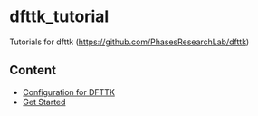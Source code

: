 # dfttk_tutorial
 Tutorials for dfttk (https://github.com/PhasesResearchLab/dfttk)

## Content

- [Configuration for DFTTK](https://github.com/hitliaomq/dfttk_tutorial/blob/master/config)
- [Get Started](https://github.com/hitliaomq/dfttk_tutorial/tree/master/get_started)